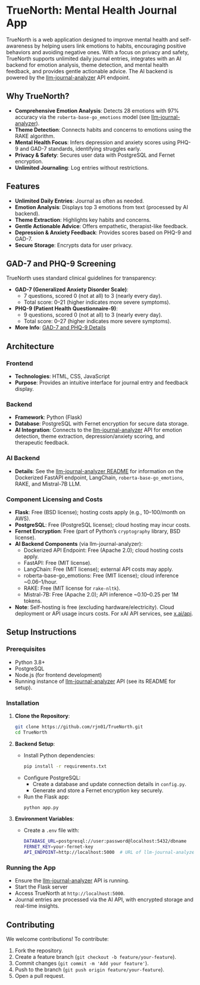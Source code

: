# TrueNorth: Mental Health Journal App

TrueNorth is a web application designed to improve mental health and self-awareness by helping users link emotions to habits, encouraging positive behaviors and avoiding negative ones. With a focus on privacy and safety, TrueNorth supports unlimited daily journal entries, integrates with an AI backend for emotion analysis, theme detection, and mental health feedback, and provides gentle actionable advice. The AI backend is powered by the [llm-journal-analyzer](https://github.com/beb0/llm-journal-analyzer) API endpoint.

## Why TrueNorth?
- **Comprehensive Emotion Analysis**: Detects 28 emotions with 97% accuracy via the `roberta-base-go_emotions` model (see [llm-journal-analyzer](https://github.com/beb0/llm-journal-analyzer)).
- **Theme Detection**: Connects habits and concerns to emotions using the RAKE algorithm.
- **Mental Health Focus**: Infers depression and anxiety scores using PHQ-9 and GAD-7 standards, identifying struggles early.
- **Privacy & Safety**: Secures user data with PostgreSQL and Fernet encryption.
- **Unlimited Journaling**: Log entries without restrictions.

## Features
- **Unlimited Daily Entries**: Journal as often as needed.
- **Emotion Analysis**: Displays top 3 emotions from text (processed by AI backend).
- **Theme Extraction**: Highlights key habits and concerns.
- **Gentle Actionable Advice**: Offers empathetic, therapist-like feedback.
- **Depression & Anxiety Feedback**: Provides scores based on PHQ-9 and GAD-7.
- **Secure Storage**: Encrypts data for user privacy.

## GAD-7 and PHQ-9 Screening
TrueNorth uses standard clinical guidelines for transparency:
- **GAD-7 (Generalized Anxiety Disorder Scale)**:
  - 7 questions, scored 0 (not at all) to 3 (nearly every day).
  - Total score: 0–21 (higher indicates more severe symptoms).
- **PHQ-9 (Patient Health Questionnaire-9)**:
  - 9 questions, scored 0 (not at all) to 3 (nearly every day).
  - Total score: 0–27 (higher indicates more severe symptoms).
- **More Info**: [GAD-7 and PHQ-9 Details](https://www.medi-stats.com/gad-7-phq-9)

## Architecture
### Frontend
- **Technologies**: HTML, CSS, JavaScript
- **Purpose**: Provides an intuitive interface for journal entry and feedback display.

### Backend
- **Framework**: Python (Flask)
- **Database**: PostgreSQL with Fernet encryption for secure data storage.
- **AI Integration**: Connects to the [llm-journal-analyzer](https://github.com/beb0/llm-journal-analyzer) API for emotion detection, theme extraction, depression/anxiety scoring, and therapeutic feedback.

### AI Backend
- **Details**: See the [llm-journal-analyzer README](https://github.com/beb0/llm-journal-analyzer) for information on the Dockerized FastAPI endpoint, LangChain, `roberta-base-go_emotions`, RAKE, and Mistral-7B LLM.

### Component Licensing and Costs
- **Flask**: Free (BSD license); hosting costs apply (e.g., $10–$100/month on AWS).
- **PostgreSQL**: Free (PostgreSQL license); cloud hosting may incur costs.
- **Fernet Encryption**: Free (part of Python’s `cryptography` library, BSD license).
- **AI Backend Components** (via llm-journal-analyzer):
  - Dockerized API Endpoint: Free (Apache 2.0); cloud hosting costs apply.
  - FastAPI: Free (MIT license).
  - LangChain: Free (MIT license); external API costs may apply.
  - roberta-base-go_emotions: Free (MIT license); cloud inference ~$0.06–$1/hour.
  - RAKE: Free (MIT license for `rake-nltk`).
  - Mistral-7B: Free (Apache 2.0); API inference ~$0.10–$0.25 per 1M tokens.
- **Note**: Self-hosting is free (excluding hardware/electricity). Cloud deployment or API usage incurs costs. For xAI API services, see [x.ai/api](https://x.ai/api).

## Setup Instructions
### Prerequisites
- Python 3.8+
- PostgreSQL
- Node.js (for frontend development)
- Running instance of [llm-journal-analyzer](https://github.com/beb0/llm-journal-analyzer) API (see its README for setup).

### Installation
1. **Clone the Repository**:
   ```bash
   git clone https://github.com/rjn01/TrueNorth.git
   cd TrueNorth
   ```

2. **Backend Setup**:
   - Install Python dependencies:
     ```bash
     pip install -r requirements.txt
     ```
   - Configure PostgreSQL:
     - Create a database and update connection details in `config.py`.
     - Generate and store a Fernet encryption key securely.
   - Run the Flask app:
     ```bash
     python app.py
     ```

3. **Environment Variables**:
   - Create a `.env` file with:
     ```bash
     DATABASE_URL=postgresql://user:password@localhost:5432/dbname
     FERNET_KEY=your-fernet-key
     API_ENDPOINT=http://localhost:5000  # URL of llm-journal-analyzer
     ```

### Running the App
- Ensure the [llm-journal-analyzer](https://github.com/beb0/llm-journal-analyzer) API is running.
- Start the Flask server 
- Access TrueNorth at `http://localhost:5000`.
- Journal entries are processed via the AI API, with encrypted storage and real-time insights.

## Contributing
We welcome contributions! To contribute:
1. Fork the repository.
2. Create a feature branch (`git checkout -b feature/your-feature`).
3. Commit changes (`git commit -m 'Add your feature'`).
4. Push to the branch (`git push origin feature/your-feature`).
5. Open a pull request.
